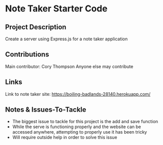 # Note Taker Starter Code

## Project Description
Create a server using Express.js for a note taker application

## Contributions
Main contributor: Cory Thompson
Anyone else may contribute

## Links
Link to note taker site: https://boiling-badlands-28140.herokuapp.com/

## Notes & Issues-To-Tackle
- The biggest issue to tackle for this project is the add and save function
- While the serve is functioning properly and the website can be accessed anywhere, attempting to properly use it has been tricky
- Will require outside help in order to solve this issue